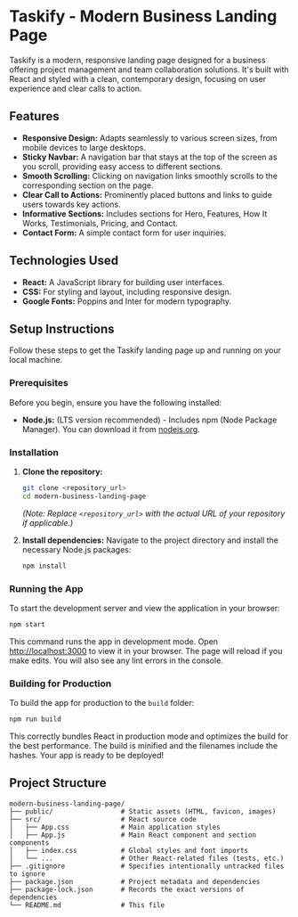 # Taskify - Modern Business Landing Page

Taskify is a modern, responsive landing page designed for a business offering project management and team collaboration solutions. It's built with React and styled with a clean, contemporary design, focusing on user experience and clear calls to action.

## Features

-   **Responsive Design:** Adapts seamlessly to various screen sizes, from mobile devices to large desktops.
-   **Sticky Navbar:** A navigation bar that stays at the top of the screen as you scroll, providing easy access to different sections.
-   **Smooth Scrolling:** Clicking on navigation links smoothly scrolls to the corresponding section on the page.
-   **Clear Call to Actions:** Prominently placed buttons and links to guide users towards key actions.
-   **Informative Sections:** Includes sections for Hero, Features, How It Works, Testimonials, Pricing, and Contact.
-   **Contact Form:** A simple contact form for user inquiries.

## Technologies Used

-   **React:** A JavaScript library for building user interfaces.
-   **CSS:** For styling and layout, including responsive design.
-   **Google Fonts:** Poppins and Inter for modern typography.

## Setup Instructions

Follow these steps to get the Taskify landing page up and running on your local machine.

### Prerequisites

Before you begin, ensure you have the following installed:

-   **Node.js:** (LTS version recommended) - Includes npm (Node Package Manager). You can download it from [nodejs.org](https://nodejs.org/).

### Installation

1.  **Clone the repository:**
    ```bash
    git clone <repository_url>
    cd modern-business-landing-page
    ```
    *(Note: Replace `<repository_url>` with the actual URL of your repository if applicable.)*

2.  **Install dependencies:**
    Navigate to the project directory and install the necessary Node.js packages:
    ```bash
    npm install
    ```

### Running the App

To start the development server and view the application in your browser:

```bash
npm start
```

This command runs the app in development mode. Open [http://localhost:3000](http://localhost:3000) to view it in your browser. The page will reload if you make edits. You will also see any lint errors in the console.

### Building for Production

To build the app for production to the `build` folder:

```bash
npm run build
```

This correctly bundles React in production mode and optimizes the build for the best performance. The build is minified and the filenames include the hashes. Your app is ready to be deployed!

## Project Structure

```
modern-business-landing-page/
├── public/                 # Static assets (HTML, favicon, images)
├── src/                    # React source code
│   ├── App.css             # Main application styles
│   ├── App.js              # Main React component and section components
│   ├── index.css           # Global styles and font imports
│   └── ...                 # Other React-related files (tests, etc.)
├── .gitignore              # Specifies intentionally untracked files to ignore
├── package.json            # Project metadata and dependencies
├── package-lock.json       # Records the exact versions of dependencies
└── README.md               # This file
```